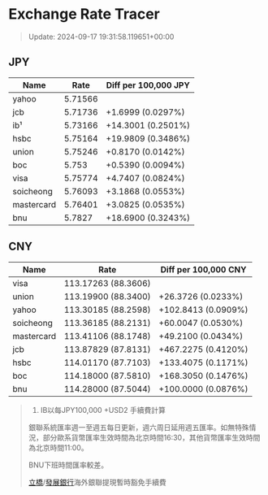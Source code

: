 # Exchange Rate Tracer

> Update: 2024-09-17 19:31:58.119651+00:00

## JPY

| Name       |    Rate | Diff per 100,000 JPY   |
|------------|---------|------------------------|
| yahoo      | 5.71566 |                        |
| jcb        | 5.71736 | +1.6999 (0.0297%)      |
| ib¹        | 5.73166 | +14.3001 (0.2501%)     |
| hsbc       | 5.75164 | +19.9809 (0.3486%)     |
| union      | 5.75246 | +0.8170 (0.0142%)      |
| boc        | 5.753   | +0.5390 (0.0094%)      |
| visa       | 5.75774 | +4.7407 (0.0824%)      |
| soicheong  | 5.76093 | +3.1868 (0.0553%)      |
| mastercard | 5.76401 | +3.0825 (0.0535%)      |
| bnu        | 5.7827  | +18.6900 (0.3243%)     |

## CNY

| Name       | Rate                | Diff per 100,000 CNY   |
|------------|---------------------|------------------------|
| visa       | 113.17263	(88.3606) |                        |
| union      | 113.19900	(88.3400) | +26.3726 (0.0233%)     |
| yahoo      | 113.30185	(88.2598) | +102.8413 (0.0909%)    |
| soicheong  | 113.36185	(88.2131) | +60.0047 (0.0530%)     |
| mastercard | 113.41106	(88.1748) | +49.2100 (0.0434%)     |
| jcb        | 113.87829	(87.8131) | +467.2275 (0.4120%)    |
| hsbc       | 114.01170	(87.7103) | +133.4075 (0.1171%)    |
| boc        | 114.18000	(87.5810) | +168.3050 (0.1476%)    |
| bnu        | 114.28000	(87.5044) | +100.0000 (0.0876%)    |


> 1. IB以每JPY100,000 +USD2 手續費計算
>
> 銀聯系統匯率週一至週五每日更新，週六周日延用週五匯率。如無特殊情況，部分歐系貨幣匯率生效時間為北京時間16:30，其他貨幣匯率生效時間為北京時間11:00。
>
> BNU下班時間匯率較差。
>
> [立橋](https://www.wlbank.com.mo/uploads/ueditor/file/20181211/1544536513900230.pdf)/[發展銀行](https://www.mdb.com.mo/Service_Charges_20230728.pdf)海外銀聯提現暫時豁免手續費

